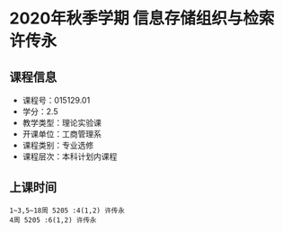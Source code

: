 # 2020年秋季学期 信息存储组织与检索 许传永






## 课程信息

- 课程号：015129.01
- 学分：2.5
- 教学类型：理论实验课
- 开课单位：工商管理系
- 课程类别：专业选修
- 课程层次：本科计划内课程

## 上课时间

```
1~3,5~18周 5205 :4(1,2) 许传永
4周 5205 :6(1,2) 许传永
```

